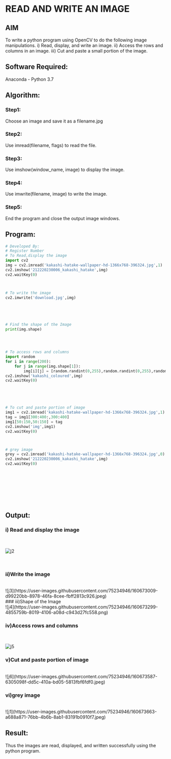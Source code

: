 # READ AND WRITE AN IMAGE
## AIM
To write a python program using OpenCV to do the following image manipulations.
i) Read, display, and write an image.
ii) Access the rows and columns in an image.
iii) Cut and paste a small portion of the image.

## Software Required:
Anaconda - Python 3.7
## Algorithm:
### Step1:
Choose an image and save it as a filename.jpg
### Step2:
Use imread(filename, flags) to read the file.
### Step3:
Use imshow(window_name, image) to display the image.
### Step4:
Use imwrite(filename, image) to write the image.
### Step5:
End the program and close the output image windows.
## Program:
```python
# Developed By:
# Register Number
# To Read,display the image
import cv2
img = cv2.imread('kakashi-hatake-wallpaper-hd-1366x768-396324.jpg',1)
cv2.imshow('212220230006_kakashi_hatake',img)
cv2.waitKey(0)



# To write the image
cv2.imwrite('download.jpg',img)





# Find the shape of the Image
print(img.shape)




# To access rows and columns
import random
for i in range(200):
    for j in range(img.shape[1]):
        img[i][j] = [random.randint(0,255),random.randint(0,255),random.randint(0,255)]
cv2.imshow('kakashi_coloured',img)
cv2.waitKey(0)





# To cut and paste portion of image
img1 = cv2.imread('kakashi-hatake-wallpaper-hd-1366x768-396324.jpg',1)
tag = img1[300:400:,300:400]
img1[50:150,50:150] = tag
cv2.imshow('img',img1)
cv2.waitKey(0)



# grey image
grey = cv2.imread('kakashi-hatake-wallpaper-hd-1366x768-396324.jpg',0)
cv2.imshow('212220230006_kakashi_hatake',img)
cv2.waitKey(0)










```
## Output:

### i) Read and display the image

<br>

![j2](https://user-images.githubusercontent.com/75234946/160672959-43bdab85-bab9-429c-b80b-ba00f71699b5.jpeg)

<br>


### ii)Write the image

<br>
![j3](https://user-images.githubusercontent.com/75234946/160673009-d99220bb-8978-46fa-8cee-fbff2813c926.jpeg)
<br>
### iii)Shape of the Image

<br>
![j4](https://user-images.githubusercontent.com/75234946/160673299-4855759b-8019-4106-a08d-c943d27fc558.png)
<br>


### iv)Access rows and columns
<br>


![j5](https://user-images.githubusercontent.com/75234946/160673409-22686314-5bb5-431b-9e43-e884dd222916.jpeg)
<br>


### v)Cut and paste portion of image
<br>
![j6](https://user-images.githubusercontent.com/75234946/160673587-6305098f-dd5c-410a-bd05-5813fbf6fdf0.jpeg)
<br>


### vi)grey image
<br>
![j1](https://user-images.githubusercontent.com/75234946/160673663-a688a871-76bb-4b6b-8ab1-83191b0910f7.jpeg)
<br>


## Result:
Thus the images are read, displayed, and written successfully using the python program.


